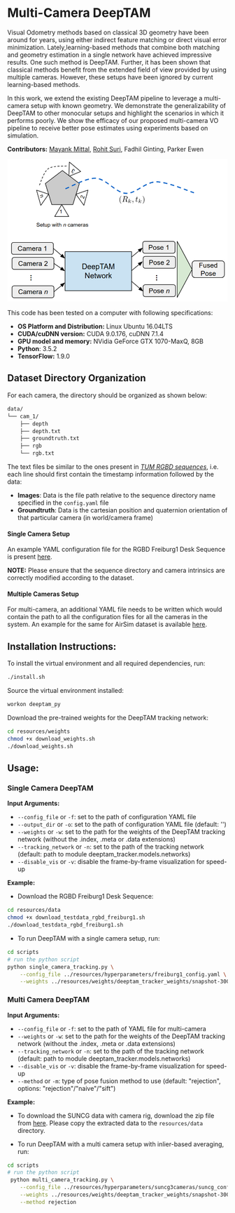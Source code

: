 
# Multi-Camera DeepTAM

Visual Odometry methods based on classical 3D geometry have been around for years, using either indirect feature matching or direct visual error minimization. Lately,learning-based methods that combine both matching and geometry estimation in a single network have achieved impressive results. One such method is DeepTAM. Further, it has been shown that classical methods benefit from the extended field of view provided by using multiple cameras. However, these setups have been ignored by current learning-based methods. 

In this work, we extend the existing DeepTAM pipeline to leverage a multi-camera setup with known geometry. We demonstrate the generalizability of DeepTAM to other monocular setups and highlight the scenarios in which it performs poorly. We show the efficacy of our proposed multi-camera VO pipeline to receive better pose estimates using experiments based on simulation.

__Contributors:__ [Mayank Mittal](http://mayankm96.github.io), [Rohit Suri](https://www.linkedin.com/in/rohit-suri-0966b0b3), Fadhil Ginting, Parker Ewen

<div style="text-align:center">
    <img src="docs/multi-vo-pipeline.png" alt="multi-cam-deeptam-pipeline">
</div>

This code has been tested on a computer with following specifications:
* __OS Platform and Distribution:__ Linux Ubuntu 16.04LTS
* __CUDA/cuDNN version:__ CUDA 9.0.176, cuDNN 7.1.4
* __GPU model and memory:__ NVidia GeForce GTX 1070-MaxQ, 8GB
* __Python__: 3.5.2
* __TensorFlow:__ 1.9.0

## Dataset Directory Organization

For each camera, the directory should be organized as shown below:
```txt
data/
└── cam_1/  
    ├── depth
    ├── depth.txt
    ├── groundtruth.txt
    ├── rgb
    └── rgb.txt
```

The text files be similar to the ones present in [_TUM RGBD sequences_](https://vision.in.tum.de/data/datasets/rgbd-dataset), i.e. each line should first contain the timestamp information followed by the data:
* __Images__: Data is the file path relative to the sequence directory name specified in the `config.yaml` file
* __Groundtruth__: Data is the cartesian position and quaternion orientation of that particular camera (in world/camera frame)

#### Single Camera Setup

An example YAML configuration file for the RGBD Freiburg1 Desk Sequence is present [here](resources/hyperparameters/freiburg1_config.yaml). 

__NOTE:__ Please ensure that the sequence directory and camera intrinsics are correctly modified according to the dataset. 

#### Multiple Cameras Setup

For multi-camera, an additional YAML file needs to be written which would contain the path to all the configuration files 
for all the cameras in the system. An example for the same for AirSim dataset is available [here](resources/hyperparameters/airsim/airsim_config.yaml).
 
## Installation Instructions:

To install the virtual environment and all required dependencies, run:
```bash
./install.sh
```

Source the virtual environment installed:
```bash
workon deeptam_py
```

Download the pre-trained weights for the DeepTAM tracking network:
```bash
cd resources/weights
chmod +x download_weights.sh
./download_weights.sh
``` 

## Usage:

### Single Camera DeepTAM

__Input Arguments:__ 

* `--config_file` or `-f`: set to the path of configuration YAML file
* `--output_dir` or `-o`: set to the path of configuration YAML file (default: '')
*  `--weights` or `-w`: set to the path for the weights of the DeepTAM tracking network (without the .index, .meta or .data extensions)
*  `--tracking_network` or `-n`: set to the path of the tracking network (default: path to module deeptam_tracker.models.networks)
*  `--disable_vis` or `-v`: disable the frame-by-frame visualization for speed-up

__Example:__ 

* Download the RGBD Freiburg1 Desk Sequence:
```bash
cd resources/data
chmod +x download_testdata_rgbd_freiburg1.sh
./download_testdata_rgbd_freiburg1.sh
```

* To run DeepTAM with a single camera setup, run:
```bash
cd scripts
# run the python script
python single_camera_tracking.py \
    --config_file ../resources/hyperparameters/freiburg1_config.yaml \
    --weights ../resources/weights/deeptam_tracker_weights/snapshot-300000
```

### Multi Camera DeepTAM

__Input Arguments:__ 
* `--config_file` or `-f`: set to the path of YAML file for multi-camera 
*  `--weights` or `-w`: set to the path for the weights of the DeepTAM tracking network (without the .index, .meta or .data extensions)
*  `--tracking_network` or `-n`: set to the path of the tracking network (default: path to module deeptam_tracker.models.networks)
*  `--disable_vis` or `-v`: disable the frame-by-frame visualization for speed-up
*  `--method` or `-m`: type of pose fusion method to use (default: "rejection", options: "rejection"/"naive"/"sift")

__Example:__ 

* To download the SUNCG data with camera rig, download the zip file from [here](https://drive.google.com/open?id=19KEPRx_hSGu-oDUvotWAkko8fMcRvW91). Please copy the extracted 
data to the `resources/data` directory.
 
* To run DeepTAM with a multi camera setup with inlier-based averaging, run:
```bash
cd scripts
# run the python script
 python multi_camera_tracking.py \
    --config_file ../resources/hyperparameters/suncg3cameras/suncg_config.yaml \
    --weights ../resources/weights/deeptam_tracker_weights/snapshot-300000 \
    --method rejection
```
